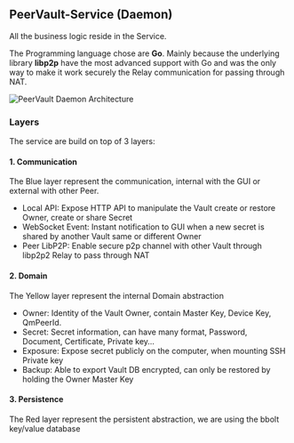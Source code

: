 ## PeerVault-Service (Daemon)

All the business logic reside in the Service.

The Programming language chose are __Go__. Mainly because the underlying library __libp2p__ have the most advanced 
support with Go and was the only way to make it work securely the Relay communication for passing through NAT.

![PeerVault Daemon Architecture](/architecture-rfcs/images/peervault-soft-archi.png)

### Layers

The service are build on top of 3 layers:

#### 1. Communication
The Blue layer represent the communication, internal with the GUI or external with other Peer.

- Local API: Expose HTTP API to manipulate the Vault create or restore Owner, create or share Secret
- WebSocket Event: Instant notification to GUI when a new secret is shared by another Vault same or different Owner
- Peer LibP2P: Enable secure p2p channel with other Vault through libp2p2 Relay to pass through NAT


#### 2. Domain
The Yellow layer represent the internal Domain abstraction

- Owner: Identity of the Vault Owner, contain Master Key, Device Key, QmPeerId.
- Secret: Secret information, can have many format, Password, Document, Certificate, Private key...
- Exposure: Expose secret publicly on the computer, when mounting SSH Private key
- Backup: Able to export Vault DB encrypted, can only be restored by holding the Owner Master Key

#### 3. Persistence
The Red layer represent the persistent abstraction, we are using the bbolt key/value database

